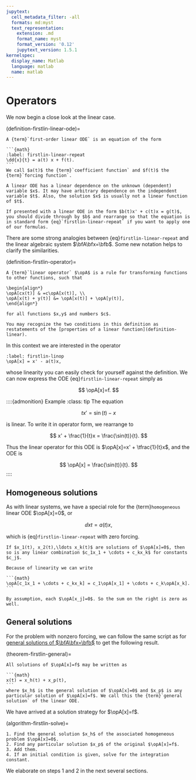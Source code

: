 ```yaml
---
jupytext:
  cell_metadata_filter: -all
  formats: md:myst
  text_representation:
    extension: .md
    format_name: myst
    format_version: '0.12'
    jupytext_version: 1.5.1
kernelspec:
  display_name: Matlab
  language: matlab
  name: matlab
---
```

# Operators

We now begin a close look at the linear case.

(definition-firstlin-linear-ode)=

````{proof:definition} First-order linear ODE
A {term}`first-order linear ODE` is an equation of the form

```{math}
:label: firstlin-linear-repeat
\dd{x}{t} = a(t) x + f(t).
```
We call $a(t)$ the {term}`coefficient function` and $f(t)$ the {term}`forcing function`. 

````

```{attention}
A linear ODE has a linear dependence on the unknown (dependent) variable $x$. It may have arbitrary dependence on the independent variable $t$. Also, the solution $x$ is usually not a linear function of $t$.
```

```{warning}
If presented with a linear ODE in the form $b(t)x' + c(t)x = g(t)$, you should divide through by $b$ and rearrange so that the equation is in standard form {eq}`firstlin-linear-repeat` if you want to apply one of our formulas.
```
There are some strong analogies between {eq}`firstlin-linear-repeat` and the linear algebraic system $\bfA\bfx=\bfb$. Some new notation helps to clarify the similarities.

(definition-firstlin-operator)=

````{proof:definition} Linear operator
A {term}`linear operator` $\opA$ is a rule for transforming functions to other functions, such that

\begin{align*}
\opA[cx(t)] & =c\opA[x(t)], \\
\opA[x(t) + y(t)] &= \opA[x(t)] + \opA[y(t)],
\end{align*}

for all functions $x,y$ and numbers $c$.
````

```{note}
You may recognize the two conditions in this definition as restatements of the [properties of a linear function](definition-linear). 
```

In this context we are interested in the operator

```{math}
:label: firstlin-linop
\opA[x] = x' - a(t)x,
```

whose linearity you can easily check for yourself against the definition. We can now express the ODE {eq}`firstlin-linear-repeat` simply as

$$
\opA[x]=f.
$$

::::{admonition} Example
:class: tip
The equation

$$
t x' = \sin(t) - x
$$

is linear. To write it in operator form, we rearrange to

$$
x' + \frac{1}{t}x = \frac{\sin(t)}{t}.
$$

Thus the linear operator for this ODE is $\opA[x]=x' + \tfrac{1}{t}x$, and the ODE is 

$$
\opA[x] =  \frac{\sin(t)}{t}.
$$
::::


## Homogeneous solutions

As with linear systems, we have a special role for the {term}`homogeneous` linear ODE $\opA[x]=0$, or

$$
\dd{x}{t} = a(t)x,
$$

which is {eq}`firstlin-linear-repeat` with zero forcing.

````{proof:theorem} Superposition
If $x_1(t), x_2(t),\ldots x_k(t)$ are solutions of $\opA[x]=0$, then so is any linear combination $c_1x_1 + \cdots + c_kx_k$ for constants $c_j$. 
````

````{proof:proof}
Because of linearity we can write

```{math}
\opA[c_1x_1 + \cdots + c_kx_k] = c_1\opA[x_1] + \cdots + c_k\opA[x_k].
```

By assumption, each $\opA[x_j]=0$. So the sum on the right is zero as well.
````

## General solutions

For the problem with nonzero forcing, we can follow the same script as for [general solutions of $\bfA\bfx=\bfb$](theorem-linalg-general) to get the following result.

(theorem-firstlin-general)=

````{proof:theorem}
All solutions of $\opA[x]=f$ may be written as

```{math}
x(t) = x_h(t) + x_p(t),
```
where $x_h$ is the general solution of $\opA[x]=0$ and $x_p$ is any particular solution of $\opA[x]=f$. We call this the {term}`general solution` of the linear ODE.
````

We have arrived at a solution strategy for $\opA[x]=f$.

(algorithm-firstlin-solve)=

````{proof:algorithm} Solution of a first-order linear ODE
1. Find the general solution $x_h$ of the associated homogeneous problem $\opA[x]=0$.
2. Find any particular solution $x_p$ of the original $\opA[x]=f$.
3. Add them.
4. If an initial condition is given, solve for the integration constant.
````

We elaborate on steps 1 and 2 in the next several sections.
